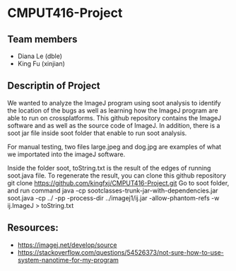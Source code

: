 # CMPUT416-Project

## Team members
* Diana Le (dble)
* King Fu (xinjian)

## Descriptin of Project
We wanted to analyze the ImageJ program using soot analysis to identify the location of the bugs as well as learning how the ImageJ program are able to run on crossplatforms.
This github repository contains the ImageJ software and as well as the source code of ImageJ. In addition, there is a soot jar file inside soot folder that enable to run soot analysis.

For manual testing, two files large.jpeg and dog.jpg are examples of what we importated into the imageJ software.

Inside the folder soot, toString.txt is the result of the edges of running soot.java file.
To regenerate the result, you can clone this github repository
git clone https://github.com/kingfxj/CMPUT416-Project.git
Go to soot folder, and run command java -cp sootclasses-trunk-jar-with-dependencies.jar soot.java -cp ../ -pp -process-dir ../imagej1/ij.jar -allow-phantom-refs -w ij.ImageJ > toString.txt

## Resources:
* https://imagej.net/develop/source
* https://stackoverflow.com/questions/54526373/not-sure-how-to-use-system-nanotime-for-my-program
